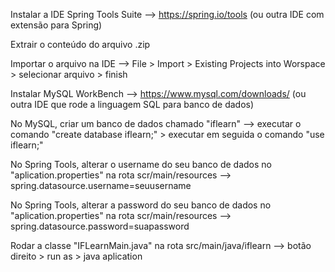 Instalar a IDE Spring Tools Suite --> https://spring.io/tools (ou outra IDE com extensão para Spring)

Extrair o conteúdo do arquivo .zip

Importar o arquivo na IDE --> File > Import > Existing Projects into Worspace > selecionar arquivo > finish

Instalar MySQL WorkBench --> https://www.mysql.com/downloads/ (ou outra IDE que rode a linguagem SQL para banco de dados)

No MySQL, criar um banco de dados chamado "iflearn" --> executar o comando "create database iflearn;" > executar em seguida o comando "use iflearn;"

No Spring Tools, alterar o username do seu banco de dados no "aplication.properties" na rota scr/main/resources --> spring.datasource.username=seuusername

No Spring Tools, alterar a password do seu banco de dados no "aplication.properties" na rota scr/main/resources --> spring.datasource.password=suapassword

Rodar a classe "IFLearnMain.java" na rota src/main/java/iflearn --> botão direito > run as > java aplication
